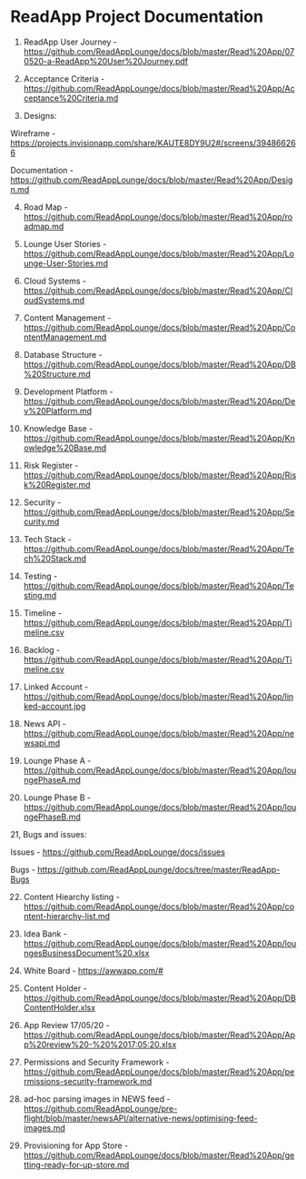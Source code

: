 # ReadApp Project Documentation

1. ReadApp User Journey - https://github.com/ReadAppLounge/docs/blob/master/Read%20App/070520-a-ReadApp%20User%20Journey.pdf

2. Acceptance Criteria - https://github.com/ReadAppLounge/docs/blob/master/Read%20App/Acceptance%20Criteria.md 

3. Designs: 

Wireframe - https://projects.invisionapp.com/share/KAUTE8DY9U2#/screens/394866266

Documentation - https://github.com/ReadAppLounge/docs/blob/master/Read%20App/Design.md  

4. Road Map - https://github.com/ReadAppLounge/docs/blob/master/Read%20App/roadmap.md 

5. Lounge User Stories - https://github.com/ReadAppLounge/docs/blob/master/Read%20App/Lounge-User-Stories.md 

6. Cloud Systems - https://github.com/ReadAppLounge/docs/blob/master/Read%20App/CloudSystems.md 

7. Content Management - https://github.com/ReadAppLounge/docs/blob/master/Read%20App/ContentManagement.md 

8. Database Structure - https://github.com/ReadAppLounge/docs/blob/master/Read%20App/DB%20Structure.md 

9. Development Platform - https://github.com/ReadAppLounge/docs/blob/master/Read%20App/Dev%20Platform.md 

10. Knowledge Base - https://github.com/ReadAppLounge/docs/blob/master/Read%20App/Knowledge%20Base.md 

11. Risk Register - https://github.com/ReadAppLounge/docs/blob/master/Read%20App/Risk%20Register.md 

12. Security - https://github.com/ReadAppLounge/docs/blob/master/Read%20App/Security.md 

13. Tech Stack - https://github.com/ReadAppLounge/docs/blob/master/Read%20App/Tech%20Stack.md

14. Testing - https://github.com/ReadAppLounge/docs/blob/master/Read%20App/Testing.md 

15. Timeline - https://github.com/ReadAppLounge/docs/blob/master/Read%20App/Timeline.csv 

16. Backlog - https://github.com/ReadAppLounge/docs/blob/master/Read%20App/Timeline.csv 

17. Linked Account - https://github.com/ReadAppLounge/docs/blob/master/Read%20App/linked-account.jpg

18. News API - https://github.com/ReadAppLounge/docs/blob/master/Read%20App/newsapi.md

19. Lounge Phase A - https://github.com/ReadAppLounge/docs/blob/master/Read%20App/loungePhaseA.md 

20. Lounge Phase B - https://github.com/ReadAppLounge/docs/blob/master/Read%20App/loungePhaseB.md

21, Bugs and issues:

Issues - https://github.com/ReadAppLounge/docs/issues

Bugs - https://github.com/ReadAppLounge/docs/tree/master/ReadApp-Bugs

22. Content Hiearchy listing - https://github.com/ReadAppLounge/docs/blob/master/Read%20App/content-hierarchy-list.md

23. Idea Bank - https://github.com/ReadAppLounge/docs/blob/master/Read%20App/loungesBusinessDocument%20.xlsx

24. White Board - https://awwapp.com/#

25. Content Holder - https://github.com/ReadAppLounge/docs/blob/master/Read%20App/DBContentHolder.xlsx

26. App Review 17/05/20 - https://github.com/ReadAppLounge/docs/blob/master/Read%20App/App%20review%20-%20%2017:05:20.xlsx 

27. Permissions and Security Framework - https://github.com/ReadAppLounge/docs/blob/master/Read%20App/permissions-security-framework.md 

28. ad-hoc parsing images in NEWS feed - https://github.com/ReadAppLounge/pre-flight/blob/master/newsAPI/alternative-news/optimising-feed-images.md

29. Provisioning for App Store - https://github.com/ReadAppLounge/docs/blob/master/Read%20App/getting-ready-for-up-store.md
